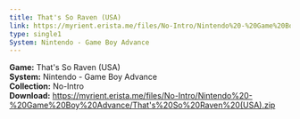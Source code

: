 ```yaml
---
title: That's So Raven (USA)
link: https://myrient.erista.me/files/No-Intro/Nintendo%20-%20Game%20Boy%20Advance/That's%20So%20Raven%20(USA).zip
type: single1
System: Nintendo - Game Boy Advance
---
```

<b>Game:</b> That's So Raven (USA)<br>
<b>System:</b> Nintendo - Game Boy Advance<br>
<b>Collection:</b> No-Intro<br>
<b>Download:</b> https://myrient.erista.me/files/No-Intro/Nintendo%20-%20Game%20Boy%20Advance/That's%20So%20Raven%20(USA).zip